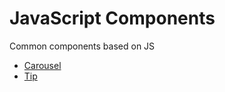 # JavaScript Components
Common components based on JS

- [Carousel](/carousel/README.md)
- [Tip](/tips/README.md)
